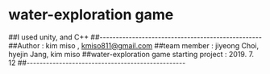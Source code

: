 # water-exploration game

##I used unity, and C++
##--------------------------------------------------
##Author : kim miso , kmiso811@gmail.com
##team member : jiyeong Choi, hyejin Jang, kim miso
##water-exploration game starting project : 2019.  7. 12
##-------------------------------------------------
